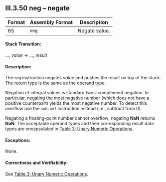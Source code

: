 ## III.3.50 neg &ndash; negate

 | Format | Assembly Format | Description
 | ---- | ---- | ----
 | 65 | `neg` | Negate value.

#### Stack Transition:

&hellip;, _value_ &rarr; &hellip;, _result_

#### Description:

The `neg` instruction negates _value_ and pushes the result on top of the stack. The return type is the same as the operand type.

Negation of integral values is standard twos-complement negation. In particular, negating the most negative number (which does not have a positive counterpart) yields the most negative number. To detect this overflow use the `sub.ovf` instruction instead (i.e., subtract from 0).

Negating a floating-point number cannot overflow; negating **NaN** returns **NaN**. The acceptable operand types and their corresponding result data types are encapsulated in [Table 3: Unary Numeric Operations](#todo-missing-hyperlink).

#### Exceptions:

None.

#### Correctness and Verifiability:

See [Table 3: Unary Numeric Operations](#todo-missing-hyperlink).
